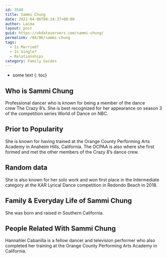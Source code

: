 ```yaml
---
id: 3548
title: Sammi Chung
date: 2021-04-06T08:24:37+00:00
author: Laima
layout: post
guid: https://ukdataservers.com/sammi-chung/
permalink: /04/06/sammi-chung
tags:
  - Is Married?
  - Is Single?
  - Relationships
category: Family Guides
---
```


* some text
{: toc}


## Who is Sammi Chung
                  
                  
                  
Professional dancer who is known for being a member of the dance crew The Crazy 8&#8217;s. She is best recognized for her appearance on season 3 of the competition series World of Dance on NBC. 
                  
              
            
              
            
                
                
                
## Prior to Popularity
                  
                  
                  
She is known for having trained at the Orange County Performing Arts Academy in Anaheim Hills, California. The OCPAA is also where she first formed and met the other members of the Crazy 8&#8217;s dance crew. 
                  
              
            
              
            
                
                
                
## Random data
                  
                  
                  
She is also known for her solo work and won first place in the Intermediate category at the KAR Lyrical Dance competition in Redondo Beach in 2018. 
                  
              
            
              
            
                
                
                
## Family & Everyday Life of Sammi Chung
                  
                  
                  
She was born and raised in Southern California. 
                  
              
            
              
            
                
                
                
## People Related With Sammi Chung
                  
                  
                  
Hannahlei Cabanilla is a fellow dancer and television performer who also completed her training at the Orange County Performing Arts Academy in California. 
                  
              
            
              
            
                
              
            
              
              
            
            
              
            
          
          
          